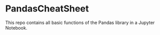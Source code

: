 # PandasCheatSheet
This repo contains all basic functions of the Pandas library in a Jupyter Notebook. 